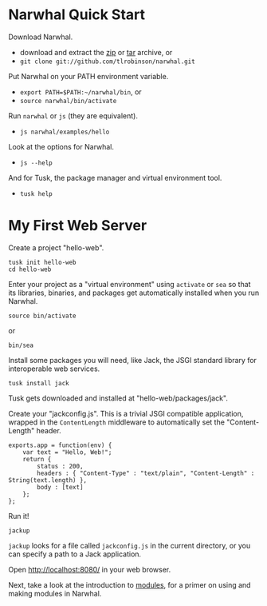 
Narwhal Quick Start
===================

Download Narwhal.

* download and extract the [zip](http://github.com/tlrobinson/narwhal/zipball/master) or [tar](http://github.com/tlrobinson/narwhal/tarball/master) archive, or
* `git clone git://github.com/tlrobinson/narwhal.git`

Put Narwhal on your PATH environment variable.

* `export PATH=$PATH:~/narwhal/bin`, or
* `source narwhal/bin/activate`

Run `narwhal` or `js` (they are equivalent).

* `js narwhal/examples/hello`

Look at the options for Narwhal.

* `js --help`

And for Tusk, the package manager and virtual environment tool.

* `tusk help`


My First Web Server
===================

Create a project "hello-web".

    tusk init hello-web
    cd hello-web

Enter your project as a "virtual environment" using `activate` or `sea` so that its libraries, binaries, and packages get automatically installed when you run Narwhal.

    source bin/activate

or

    bin/sea

Install some packages you will need, like Jack, the JSGI standard library for interoperable web services.

    tusk install jack

Tusk gets downloaded and installed at "hello-web/packages/jack".

Create your "jackconfig.js". This is a trivial JSGI compatible application, wrapped in the `ContentLength` middleware to automatically set the "Content-Length" header.

    exports.app = function(env) {
        var text = "Hello, Web!";
        return {
            status : 200,
            headers : { "Content-Type" : "text/plain", "Content-Length" : String(text.length) },
            body : [text]
        };
    };

Run it!

    jackup

`jackup` looks for a file called `jackconfig.js` in the current directory, or you can specify a path to a Jack application.

Open [http://localhost:8080/](http://localhost:8080/) in your web browser.

Next, take a look at the introduction to [modules](modules.html), for a primer on using and making modules in Narwhal.
